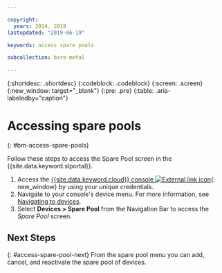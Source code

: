 ```yaml
---

copyright:
  years: 2014, 2019
lastupdated: "2019-06-19"

keywords: access spare pools

subcollection: bare-metal

---
```


{:shortdesc: .shortdesc}
{:codeblock: .codeblock}
{:screen: .screen}
{:new_window: target="_blank"}
{:pre: .pre}
{:table: .aria-labeledby="caption"}


# Accessing spare pools
{: #bm-access-spare-pools}

Follow these steps to access the Spare Pool screen in the {{site.data.keyword.slportal}}.
1. Access the [{{site.data.keyword.cloud}} console ![External link icon](../icons/launch-glyph.svg "External link icon")](https://cloud.ibm.com.com/){: new_window} by using your unique credentials.
2. Navigate to your console's device menu. For more information, see [Navigating to devices](/docs/bare-metal?topic=virtual-servers-navigating-devices).
3. Select **Devices > Spare Pool** from the Navigation Bar to access the *Spare Pool* screen.


## Next Steps
{: #access-spare-pool-next}
From the spare pool menu you can add, cancel, and reactivate the spare pool of devices.
